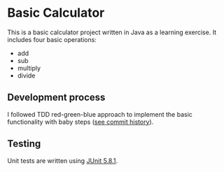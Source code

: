 # Basic Calculator

This is a basic calculator project written in Java as a learning exercise. It includes four basic operations:

+ add
+ sub
+ multiply
+ divide


## Development process 

I followed TDD red-green-blue approach to implement the basic functionality with baby steps ([see commit history](https://github.com/miguelarian/calculator-java/commits/main/)).


## Testing

Unit tests are written using [JUnit 5.8.1](https://junit.org/junit5/).